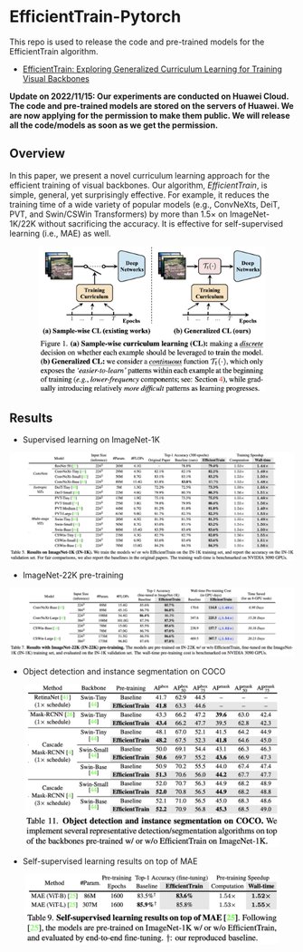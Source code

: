 # EfficientTrain-Pytorch

This repo is used to release the code and pre-trained models for the EfficientTrain algorithm.

- [EfficientTrain: Exploring Generalized Curriculum Learning for Training Visual Backbones]()

**Update on 2022/11/15: Our experiments are conducted on Huawei Cloud. The code and pre-trained models are stored on the servers of Huawei. We are now applying for the permission to make them public. We will release all the code/models as soon as we get the permission.**


## Overview

In this paper, we present a novel curriculum learning approach for the efficient training of visual backbones. Our algorithm, *EfficientTrain*, is simple, general, yet surprisingly effective. For example, it reduces the training time of a wide variety of popular models (e.g., ConvNeXts, DeiT, PVT, and Swin/CSWin Transformers) by more than 1.5× on ImageNet-1K/22K without sacrificing the accuracy. It is effective for self-supervised learning (i.e., MAE) as well.

<p align="center">
    <img src="./imgs/overview.png" width= "400">
</p>


## Results

- Supervised learning on ImageNet-1K
<p align="center">
    <img src="./imgs/in_1k.png" width= "900">
</p>


- ImageNet-22K pre-training
<p align="center">
    <img src="./imgs/in_22k.png" width= "900">
</p>


- Object detection and instance segmentation on COCO
<p align="center">
    <img src="./imgs/coco.png" width= "450">
</p>


- Self-supervised learning results on top of MAE
<p align="center">
    <img src="./imgs/mae.png" width= "450">
</p>

